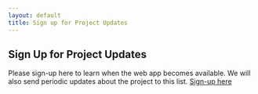 ```yaml
---
layout: default
title: Sign up for Project Updates
---
```


## Sign Up for Project Updates

Please sign-up here to learn when the web app becomes available. We will also send periodic updates about the project to this list. 
[Sign-up here](https://groups.google.com/a/ucar.edu/forum/#!forum/riskcalculator-updates/join)



